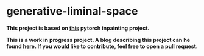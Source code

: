 # generative-liminal-space

**This project is based on [this](https://github.com/naoto0804/pytorch-inpainting-with-partial-conv) pytorch inpainting project.**

**This is a work in progress project. A blog describing this project can he found [here](https://kamuda1.github.io/blog/liminal_space_inpainting/). If you would like to contribute, feel free to open a pull request.**

